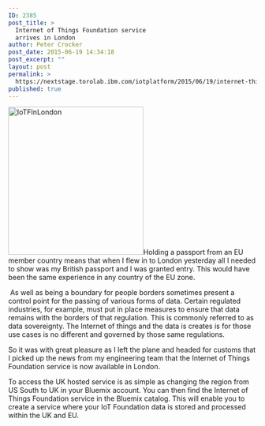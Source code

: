 ```yaml
---
ID: 2385
post_title: >
  Internet of Things Foundation service
  arrives in London
author: Peter Crocker
post_date: 2015-06-19 14:34:18
post_excerpt: ""
layout: post
permalink: >
  https://nextstage.torolab.ibm.com/iotplatform/2015/06/19/internet-things-foundation-service-arrives-london/
published: true
---
```

<p><a href="http://nextstage.torolab.ibm.com/iotfoundation/wp-content/uploads/sites/24/2015/06/IoTFInLondon.jpg"><img src="http://nextstage.torolab.ibm.com/iotfoundation/wp-content/uploads/sites/24/2015/06/IoTFInLondon-274x300.jpg" alt="IoTFInLondon" width="274" height="300" class="alignright wp-image-2393 size-medium" /></a>Holding a passport from an EU member country means that when I flew in to London yesterday all I needed to show was my British passport and I was granted entry. This would have been the same experience in any country of the EU zone.</p><p><span> </span>As well as being a boundary for people borders sometimes present a control point for the passing of various forms of data. Certain regulated industries, for example, must put in place measures to ensure that data remains with the borders of that regulation. This is commonly referred to as data sovereignty. The Internet of things and the data is creates is for those use cases is no different and governed by those same regulations.</p><p>So it was with great pleasure as I left the plane and headed for customs that I picked up the news from my engineering team that the Internet of Things Foundation service is now available in London.</p><p>To access the UK hosted service is as simple as changing the region from US South to UK in your Bluemix account. You can then find the Internet of Things Foundation service in the Bluemix catalog. This will enable you to create a service where your IoT Foundation data is stored and processed within the UK and EU.</p>